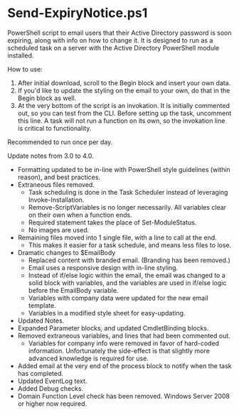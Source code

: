 # Send-ExpiryNotice.ps1
PowerShell script to email users that their Active Directory password is soon expiring, along with info on how to change it. It is designed to run as a scheduled task on a server with the Active Directory PowerShell module installed.

How to use:
1. After initial download, scroll to the Begin block and insert your own data.
2. If you'd like to update the styling on the email to your own, do that in the Begin block as well.
3. At the very bottom of the script is an invokation. It is initially commented out, so you can test from the CLI. Before setting up the task, uncomment this line. A task will not run a function on its own, so the invokation line is critical to functionality.

Recommended to run once per day.

Update notes from 3.0 to 4.0.
+ Formatting updated to be in-line with PowerShell style guidelines (within reason), and best practices.
+ Extraneous files removed.
  + Task scheduling is done in the Task Scheduler instead of leveraging Invoke-Installation.
  + Remove-ScriptVariables is no longer necessarily. All variables clear on their own when a function ends.
  + Required statement takes the place of Set-ModuleStatus.
  + No images are used.
+ Remaining files moved into 1 single file, with a line to call at the end.
  + This makes it easier for a task schedule, and means less files to lose.
+ Dramatic changes to $EmailBody
  + Replaced content with branded email. (Branding has been removed.)
  + Email uses a responsive design with in-line styling.
  + Instead of if/else logic within the email, the email was changed to a solid block with variables, and the variables are used in if/else logic before the EmailBody variable.
  + Variables with company data were updated for the new email template.
  + Variables in a modified style sheet for easy-updating.
+ Updated Notes.
+ Expanded Parameter blocks, and updated CmdletBinding blocks.
+ Removed extraneous variables, and lines that had been commented out.
  + Variables for company info were removed in favor of hard-coded information. Unfortunately the side-effect is that slightly more advanced knowledge is required for use.
+ Added email at the very end of the process block to notify when the task has completed.
+ Updated EventLog text.
+ Added Debug checks.
+ Domain Function Level check has been removed. Windows Server 2008 or higher now required.
